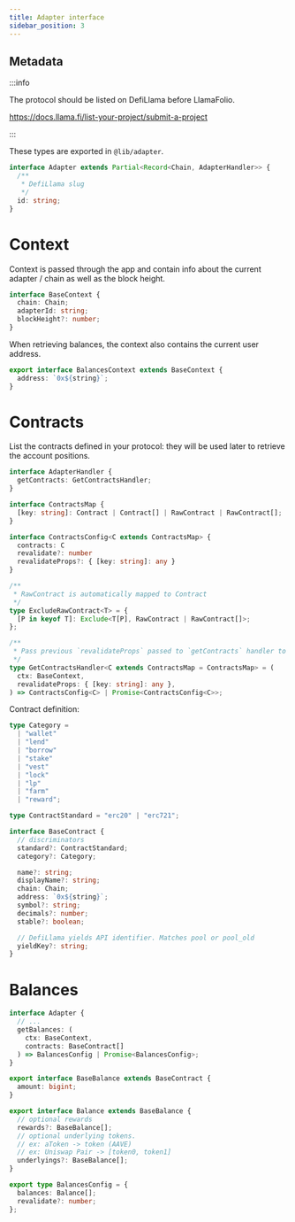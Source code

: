 ```yaml
---
title: Adapter interface
sidebar_position: 3
---
```


## Metadata

:::info

The protocol should be listed on DefiLlama before LlamaFolio.

https://docs.llama.fi/list-your-project/submit-a-project

:::

These types are exported in `@lib/adapter`.

```ts
interface Adapter extends Partial<Record<Chain, AdapterHandler>> {
  /**
   * DefiLlama slug
   */
  id: string;
}
```

# Context

Context is passed through the app and contain info about the current adapter / chain as well as the block height.

```ts
interface BaseContext {
  chain: Chain;
  adapterId: string;
  blockHeight?: number;
}
```

When retrieving balances, the context also contains the current user address.

```ts
export interface BalancesContext extends BaseContext {
  address: `0x${string}`;
}
```

# Contracts

List the contracts defined in your protocol: they will be used later to retrieve the account positions.

```ts
interface AdapterHandler {
  getContracts: GetContractsHandler;
}
```

```ts
interface ContractsMap {
  [key: string]: Contract | Contract[] | RawContract | RawContract[];
}

interface ContractsConfig<C extends ContractsMap> {
  contracts: C
  revalidate?: number
  revalidateProps?: { [key: string]: any }
}

/**
 * RawContract is automatically mapped to Contract
 */
type ExcludeRawContract<T> = {
  [P in keyof T]: Exclude<T[P], RawContract | RawContract[]>;
};

/**
 * Pass previous `revalidateProps` passed to `getContracts` handler to know where the previous revalidate process ended.
 */
type GetContractsHandler<C extends ContractsMap = ContractsMap> = (
  ctx: BaseContext,
  revalidateProps: { [key: string]: any },
) => ContractsConfig<C> | Promise<ContractsConfig<C>>;
```

Contract definition:

```ts
type Category =
  | "wallet"
  | "lend"
  | "borrow"
  | "stake"
  | "vest"
  | "lock"
  | "lp"
  | "farm"
  | "reward";

type ContractStandard = "erc20" | "erc721";

interface BaseContract {
  // discriminators
  standard?: ContractStandard;
  category?: Category;

  name?: string;
  displayName?: string;
  chain: Chain;
  address: `0x${string}`;
  symbol?: string;
  decimals?: number;
  stable?: boolean;

  // DefiLlama yields API identifier. Matches pool or pool_old
  yieldKey?: string;
}
```

# Balances

```ts
interface Adapter {
  // ...
  getBalances: (
    ctx: BaseContext,
    contracts: BaseContract[]
  ) => BalancesConfig | Promise<BalancesConfig>;
}

export interface BaseBalance extends BaseContract {
  amount: bigint;
}

export interface Balance extends BaseBalance {
  // optional rewards
  rewards?: BaseBalance[];
  // optional underlying tokens.
  // ex: aToken -> token (AAVE)
  // ex: Uniswap Pair -> [token0, token1]
  underlyings?: BaseBalance[];
}

export type BalancesConfig = {
  balances: Balance[];
  revalidate?: number;
};
```
